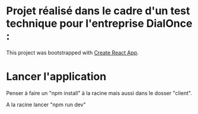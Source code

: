 # Projet réalisé dans le cadre d'un test technique pour l'entreprise DialOnce : 

This project was bootstrapped with [Create React App](https://github.com/facebook/create-react-app).

# Lancer l'application 

Penser à faire un "npm install" à la racine mais aussi dans le dosser "client".

A la racine lancer "npm run dev"
